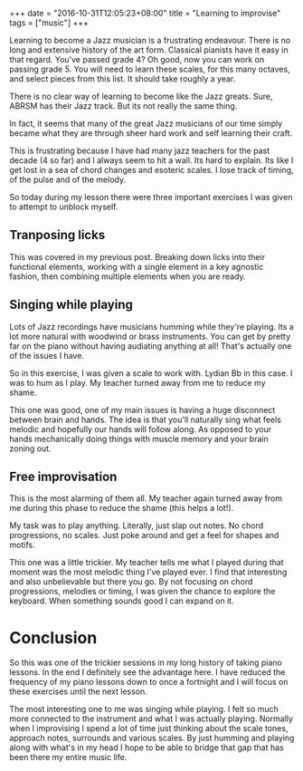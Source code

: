 +++
date = "2016-10-31T12:05:23+08:00"
title = "Learning to improvise"
tags = ["music"]
+++

Learning to become a Jazz musician is a frustrating endeavour. There is no long and extensive history of the art form. Classical pianists have it easy in that regard. You've passed grade 4? Oh good, now you can work on passing grade 5. You will need to learn these scales, for this many octaves, and select pieces from this list. It should take roughly a year.

There is no clear way of learning to become like the Jazz greats. Sure, ABRSM has their Jazz track. But its not really the same thing.

<!--more-->

In fact, it seems that many of the great Jazz musicians of our time simply became what they are through sheer hard work and self learning their craft.

This is frustrating because I have had many jazz teachers for the past decade (4 so far) and I always seem to hit a wall. Its hard to explain. Its like I get lost in a sea of chord changes and esoteric scales. I lose track of timing, of the pulse and of the melody.

So today during my lesson there were three important exercises I was given to attempt to unblock myself.

## Tranposing licks

This was covered in my previous post. Breaking down licks into their functional elements, working with a single element in a key agnostic fashion, then combining multiple elements when you are ready.

## Singing while playing

Lots of Jazz recordings have musicians humming while they're playing. Its a lot more natural with woodwind or brass instruments. You can get by pretty far on the piano without having audiating anything at all! That's actually one of the issues I have.

So in this exercise, I was given a scale to work with. Lydian Bb in this case. I was to hum as I play. My teacher turned away from me to reduce my shame.

This one was good, one of my main issues is having a huge disconnect between brain and hands. The idea is that you'll naturally sing what feels melodic and hopefully our hands will follow along. As opposed to your hands mechanically doing things with muscle memory and your brain zoning out.

## Free improvisation
This is the most alarming of them all. My teacher again turned away from me during this phase to reduce the shame (this helps a lot!).

My task was to play anything. Literally, just slap out notes. No chord progressions, no scales. Just poke around and get a feel for shapes and motifs.

This one was a little trickier. My teacher tells me what I played during that moment was the most melodic thing I've played ever. I find that interesting and also unbelievable but there you go. By not focusing on chord progressions, melodies or timing, I was given the chance to explore the keyboard. When something sounds good I can expand on it.

# Conclusion

So this was one of the trickier sessions in my long history of taking piano lessons. In the end I definitely see the advantage here. I have reduced the frequency of my piano lessons down to once a fortnight and I will focus on these exercises until the next lesson.

The most interesting one to me was singing while playing. I felt so much more connected to the instrument and what I was actually playing. Normally when I improvising I spend a lot of time just thinking about the scale tones, approach notes, surrounds and various scales. By just humming and playing along with what's in my head I hope to be able to bridge that gap that has been there my entire music life.
